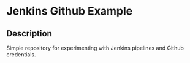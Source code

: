 # Jenkins Github Example

## Description
Simple repository for experimenting with Jenkins pipelines and Github credentials.
